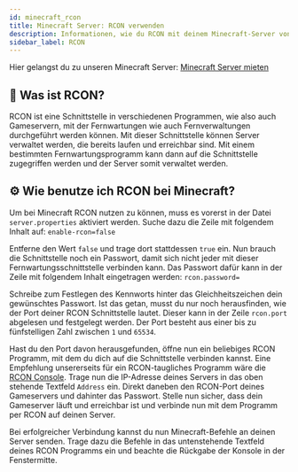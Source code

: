 ```yaml
---
id: minecraft_rcon
title: Minecraft Server: RCON verwenden
description: Informationen, wie du RCON mit deinem Minecraft-Server von ZAP-Hosting verwendest, um deinen Server zu verwalten - ZAP-Hosting.com Dokumentationen
sidebar_label: RCON
---
```


Hier gelangst du zu unseren Minecraft Server: [Minecraft Server mieten](https://zap-hosting.com/de/minecraft-server-mieten/)

## 🔎 Was ist RCON?
RCON ist eine Schnittstelle in verschiedenen Programmen, wie also auch Gameservern, 
mit der Fernwartungen wie auch Fernverwaltungen durchgeführt werden können.
Mit dieser Schnittstelle können Server verwaltet werden, die bereits laufen und erreichbar sind.
Mit einem bestimmten Fernwartungsprogramm kann dann auf die Schnittstelle zugegriffen werden
und der Server somit verwaltet werden.

## ⚙ Wie benutze ich RCON bei Minecraft?
Um bei Minecraft RCON nutzen zu können, muss es vorerst in der Datei `server.properties`
aktiviert werden. Suche dazu die Zeile mit folgendem Inhalt auf:
`enable-rcon=false`

Entferne den Wert `false` und trage dort stattdessen `true` ein.
Nun brauch die Schnittstelle noch ein Passwort, damit sich nicht jeder mit dieser
Fernwartungsschnittstelle verbinden kann. Das Passwort dafür kann in der Zeile
mit folgendem Inhalt eingetragen werden:
`rcon.password=`

Schreibe zum Festlegen des Kennworts hinter das Gleichheitszeichen dein gewünschtes Passwort.
Ist das getan, musst du nur noch herausfinden, wie der Port deiner RCON Schnittstelle lautet.
Dieser kann in der Zeile `rcon.port` abgelesen und festgelegt werden. Der Port besteht aus einer
bis zu fünfstelligen Zahl zwischen `1` und `65534`.

Hast du den Port davon herausgefunden, öffne nun ein beliebiges RCON Programm, mit dem du dich auf die
Schnittstelle verbinden kannst. Eine Empfehlung unsererseits für ein RCON-taugliches Programm wäre die [RCON Console](https://sourceforge.net/projects/rconconsole/).
Trage nun die IP-Adresse deines Servers in das oben stehende Textfeld `Address` ein. Direkt daneben den
RCON-Port deines Gameservers und dahinter das Passwort. Stelle nun sicher, dass dein Gameserver läuft
und erreichbar ist und verbinde nun mit dem Programm per RCON auf deinen Server.

Bei erfolgreicher Verbindung kannst du nun Minecraft-Befehle an deinen Server senden. Trage dazu die Befehle in das
untenstehende Textfeld deines RCON Programms ein und beachte die Rückgabe der Konsole in der Fenstermitte.
